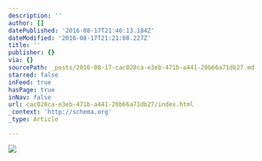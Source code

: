 ```yaml
---
description: ''
author: []
datePublished: '2016-08-17T21:46:13.184Z'
dateModified: '2016-08-17T21:21:08.227Z'
title: ''
publisher: {}
via: {}
sourcePath: _posts/2016-08-17-cac028ca-e3eb-471b-a441-20b66a71db27.md
starred: false
inFeed: true
hasPage: true
inNav: false
url: cac028ca-e3eb-471b-a441-20b66a71db27/index.html
_context: 'http://schema.org'
_type: Article

---
```

![](https://the-grid-user-content.s3-us-west-2.amazonaws.com/86a871b3-bb7e-455b-8f82-20b02cea1aad.jpg)